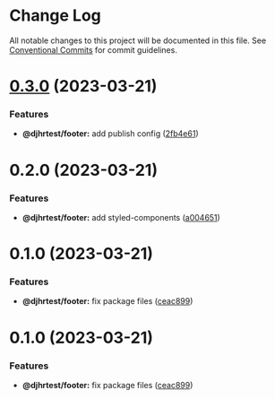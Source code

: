 # Change Log

All notable changes to this project will be documented in this file.
See [Conventional Commits](https://conventionalcommits.org) for commit guidelines.

# [0.3.0](https://github.com/djhrcode/lerna/compare/@djhrtest/footer@0.2.0...@djhrtest/footer@0.3.0) (2023-03-21)


### Features

* **@djhrtest/footer:** add publish config ([2fb4e61](https://github.com/djhrcode/lerna/commit/2fb4e61cb528f5d2bb5c06a822db638780aba675))





# 0.2.0 (2023-03-21)


### Features

* **@djhrtest/footer:** add styled-components ([a004651](https://github.com/djhrcode/lerna/commit/a004651ee2f5f872cd6fb2e54f14ec7b744e2bec))



# 0.1.0 (2023-03-21)


### Features

* **@djhrtest/footer:** fix package files ([ceac899](https://github.com/djhrcode/lerna/commit/ceac899cfe7c7d5565ef7794da1cc5fe9bfe0204))





# 0.1.0 (2023-03-21)


### Features

* **@djhrtest/footer:** fix package files ([ceac899](https://github.com/lerna/getting-started-example/commit/ceac899cfe7c7d5565ef7794da1cc5fe9bfe0204))
